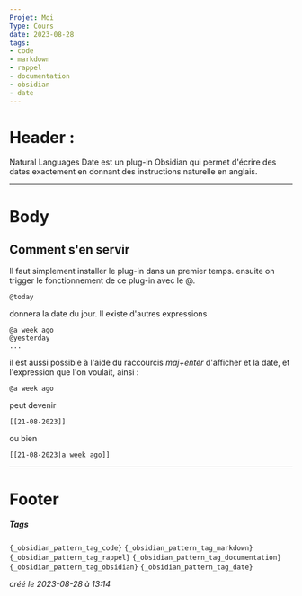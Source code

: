 ```yaml
---
Projet: Moi
Type: Cours
date: 2023-08-28
tags:
- code
- markdown
- rappel
- documentation
- obsidian
- date
---
```

   
# Header :   
   
Natural Languages Date est un plug-in Obsidian qui permet d'écrire des dates exactement en donnant des instructions naturelle en anglais.   
   
   
-------------------------------------------------------------------------------   
# Body   
   
## Comment s'en servir   
   
Il faut simplement installer le plug-in dans un premier temps. ensuite on trigger le fonctionnement de ce plug-in avec le @.    
   
```
@today
```
   
   
donnera la date du jour. Il existe d'autres expressions   
   
```
@a week ago
@yesterday
...
```
   
   
il est aussi possible à l'aide du raccourcis *maj+enter* d'afficher et la date, et l'expression que l'on voulait, ainsi :   
   
```
@a week ago
```
   
   
peut devenir    
   
```
[[21-08-2023]]
```
   
   
ou bien   
   
```
[[21-08-2023|a week ago]]
```
   
   
   
---------------------------------------------------------------------------   
# Footer   
   
##### Tags   
`{_obsidian_pattern_tag_code}` `{_obsidian_pattern_tag_markdown}` `{_obsidian_pattern_tag_rappel}` `{_obsidian_pattern_tag_documentation}` `{_obsidian_pattern_tag_obsidian}` `{_obsidian_pattern_tag_date}`   
   
*créé le 2023-08-28 à 13:14*